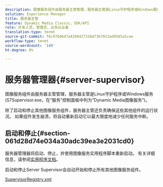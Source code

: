```yaml
---
description: 图像服务组件由服务器主管管理，服务器主管是Linux守护程序或Windows服务(S7Supervisor.exe，在“服务”控制面板中列为“Dynamic Media图像服务”)。
solution: Experience Manager
title: 服务器主管
feature: Dynamic Media Classic，SDK/API
role: 开发人员，管理员，业务从业者
translation-type: tm+mt
source-git-commit: f6c97606d7a4209427316d7367013ad9585a5cae
workflow-type: tm+mt
source-wordcount: '149'
ht-degree: 0%

---
```



# 服务器管理器{#server-supervisor}

图像服务组件由服务器主管管理，服务器主管是Linux守护程序或Windows服务(S7Supervisor.exe，在“服务”控制面板中列为“Dynamic Media图像服务”)。

除了启动和停止其他图像服务组件，服务器主管还负责确保这些其他组件的运行状况。 如果组件发生崩溃，将自动重新启动它以最大限度地减少任何服务中断。

## 启动和停止{#section-061d28d74e034a30adc39ea3e2031cd0}

服务器管理器将启动、停止，并使用图像服务实用程序脚本重新启动。 有关详细信息，请参阅[实用程序文档](../../../is-api/is-utils/utilities/c-location-of-utilities.md#concept-bae61e53344449af978502cac6be8b5f)。

启动和停止Server Supervisor会自动开始和停止所有其他图像服务组件。

[SupervisorRegistry.xml](../../../is-api/image-serving-api-ref/c-configuration-and-administration/r-server-configuration-files/r-supervisorregistry.md#reference-b55f37a7a7a044d19c1722f5130906c6)
